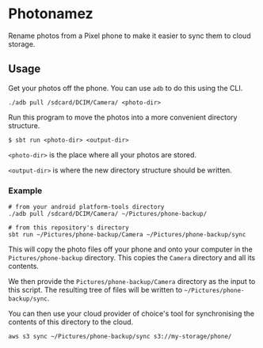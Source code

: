 Photonamez
==========

Rename photos from a Pixel phone to make it easier to sync them to
cloud storage.

## Usage

Get your photos off the phone. You can use `adb` to do this using the CLI.

    ./adb pull /sdcard/DCIM/Camera/ <photo-dir>

Run this program to move the photos into a more convenient directory structure.

    $ sbt run <photo-dir> <output-dir>

`<photo-dir>` is the place where all your photos are stored.

`<output-dir>` is where the new directory structure should be written.

### Example

    # from your android platform-tools directory
    ./adb pull /sdcard/DCIM/Camera/ ~/Pictures/phone-backup/

    # from this repository's directory
    sbt run ~/Pictures/phone-backup/Camera ~/Pictures/phone-backup/sync

This will copy the photo files off your phone and onto your computer
in the `Pictures/phone-backup` directory. This copies the `Camera`
directory and all its contents.

We then provide the `Pictures/phone-backup/Camera` directory as the
input to this script. The resulting tree of files will be written to
`~/Pictures/phone-backup/sync`.

You can then use your cloud provider of choice's tool for synchronising
the contents of this directory to the cloud.

    aws s3 sync ~/Pictures/phone-backup/sync s3://my-storage/phone/
